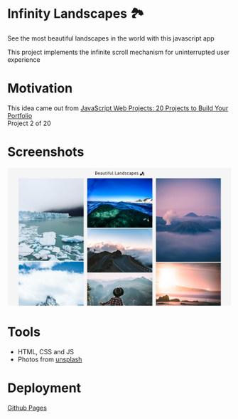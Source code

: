 # Infinity Landscapes 🏞️

See the most beautiful landscapes in the world with this javascript app

This project implements the infinite scroll mechanism for uninterrupted user experience


# Motivation

This idea came out from [JavaScript Web Projects: 20 Projects to Build Your Portfolio](https://academy.zerotomastery.io/p/javascript-projects)  
Project 2 of 20


# Screenshots 
<img src='./screenshots/Macbook%20Pro%2013.png' alt='Macbook' width='800' />

# Tools
* HTML, CSS and JS
* Photos from [unsplash](https://unsplash.com/)

# Deployment

[Github Pages](https://oscaramos.github.io/infinity-scroll/)
<!--stackedit_data:
eyJoaXN0b3J5IjpbLTc5ODUxNTg5NCwtMTcyMDQzNTkzOV19
-->
